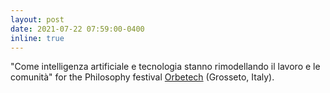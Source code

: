 ```yaml
---
layout: post
date: 2021-07-22 07:59:00-0400
inline: true
---
```


"Come intelligenza artificiale e tecnologia stanno rimodellando il lavoro e le comunità" for the Philosophy festival [Orbetech](https://orbetech.it/programma-eventi/) (Grosseto, Italy).